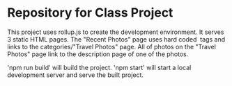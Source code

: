 # Repository for Class Project

This project uses rollup.js to create the development environment. It serves 3 static HTML pages. The "Recent Photos" page uses hard coded <img> tags and links to the categories/"Travel Photos" page. All of photos on the "Travel Photos" page link to the description page of one of the photos.

'npm run build' will build the project.
'npm start' will start  a local development server and serve the built project.